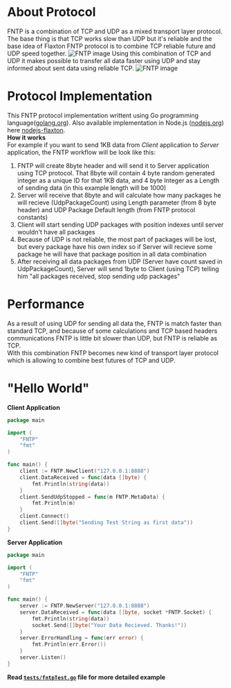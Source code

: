 # About Protocol
FNTP is a combination of TCP and UDP as a mixed transport layer protocol. The base  thing is that TCP works slow than UDP but it's reliable and the base idea of Flaxton FNTP protocol is to combine TCP reliable future and UDP speed together.
<img src="http://flaxton.io/img/fntp.png" alt="FNTP image"/>
Using this combination of TCP and UDP it makes possible to transfer all data faster using UDP and stay informed about sent data using reliable TCP.
<img src="http://flaxton.io/img/fntp1.png" alt="FNTP image"/>
# Protocol Implementation
This FNTP protocol implementation writtent using Go programming language(<a href="http://golang.org" target="_blank">golang.org</a>).
Also available implementation in Node.js (<a href="http://nodejs.org" target="_blank">nodejs.org</a>) here <a href="https://github.com/tigran-bayburtsyan/nodejs-flaxton" target="_blank">nodejs-flaxton</a>.
<br/>
<b>How it works</b>
<br/>
For example if you want to send 1KB data from <i>Client</i> application to <i>Server</i> application, the FNTP workflow will be look like this:
<ol>
<li>FNTP will create 8byte header and will send it to Server application using TCP protocol. That 8byte will contain 4 byte random generated integer as a unique ID for that 1KB data, and 4 byte Integer as a Length of sending data (in this example length will be 1000)</li>
<li>Server will receive that 8byte and will calculate how many packages he will recieve (UdpPackageCount) using Length parameter (from 8 byte header) and UDP Package Default length (from FNTP protocol constants)</li>
<li>Client will start sending UDP packages with position indexes until server wouldn't have all packages</li>
<li>Because of UDP is not reliable, the most part of packages will be lost, but every package have his own index so if Server will recieve some package he will have that package position in all data combination</li>
<li>After receiving all data packages from UDP (Server have count saved in UdpPackageCount), Server will send 1byte to Client (using TCP) telling him "all packages received, stop sending udp packages"</li>
</ol>

# Performance
As a result of using UDP for sending all data the, FNTP is match faster than standard TCP, and because of some calculations and TCP based headers communications FNTP is little bit slower than UDP, but FNTP is reliable as TCP.<br/>
With this combination FNTP becomes new kind of transport layer protocol which is allowing to combine best futures of TCP and UDP.

# "Hello World"
<b>Client Application</b>
```go
package main

import (
	"FNTP"
	"fmt"
)

func main() {
	client := FNTP.NewClient("127.0.0.1:8888")
	client.DataReceived = func(data []byte) {
		fmt.Println(string(data))
	}
	client.SendUdpStopped = func(m FNTP.MetaData) {
		fmt.Println(m)
	}
	client.Connect()
	client.Send([]byte("Sending Test String as first data"))
}
```
<b>Server Application</b>
```go
package main

import (
	"FNTP"
	"fmt"
)

func main() {
	server := FNTP.NewServer("127.0.0.1:8888")
	server.DataReceived = func(data []byte, socket *FNTP.Socket) {
		fmt.Println(string(data))
		socket.Send([]byte("Your Data Recieved. Thanks!"))
	}
	server.ErrorHandling = func(err error) {
		fmt.Println(err.Error())
	}
	server.Listen()
}
```
<b>Read <a href="https://github.com/flaxtonio/fntp/blob/master/tests/fntpTest.go" target="_blank"><code>tests/fntpTest.go</code></a> file for more detailed example</b>
